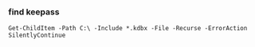 ### find keepass
```
Get-ChildItem -Path C:\ -Include *.kdbx -File -Recurse -ErrorAction SilentlyContinue
```
